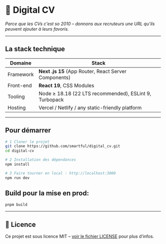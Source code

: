 # 📄 Digital CV

_Parce que les CVs c'est so 2010 – donnons aux recruteurs une URL qu'ils peuvent ajouter à leurs favoris._

---

## La stack technique

| Domaine   | Stack                                                  |
| --------- | ------------------------------------------------------ |
| Framework | **Next .js 15** (App Router, React Server Components)  |
| Front-end | **React 19**, CSS Modules                              |
| Tooling   | Node ≥ 18.18 (22 LTS recommended), ESLint 9, Turbopack |
| Hosting   | Vercel / Netlify / any static-friendly platform        |

---

## Pour démarrer

```bash
# 1 Cloner le projet
git clone https://github.com/smartful/digital_cv.git
cd digital-cv

# 2 Installation des dépendances
npm install

# 3 Faire tourner en local : http://localhost:3000
npm run dev
```

## Build pour la mise en prod:

```bash
pnpm build
```

---

## 📄 Licence

Ce projet est sous licence MIT – [voir le fichier LICENSE](./LICENSE) pour plus d’infos.

